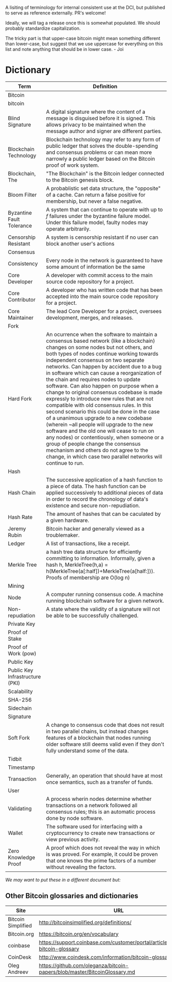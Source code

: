 A lisiting of terminology for internal consistent use at the DCI, but published to serve as reference externally. PR's welcome!

Ideally, we will tag a release once this is somewhat populated. We should probably standardize capitalization.

The tricky part is that upper-case bitcoin might mean something different than lower-case, but suggest that we use uppercase for everything on this list and note anything that should be in lower case. - Joi

# Dictionary

| Term | Definition |
| --- | --- |
| Bitcoin | |
| bitcoin | |
| Blind Signature | A digital signature where the content of a message is disguised before it is signed. This allows privacy to be maintained when the message author and signer are different parties. |
| Blockchain Technology | Blockchain technology may refer to any form of public ledger that solves the double-spending and consensus problems or can mean more narrowly a public ledger based on the Bitcoin proof of work system. |
| Blockchain, The | "The Blockchain" is the Bitcoin ledger connected to the Bitcoin genesis block. |
| Bloom Filter| A probablistic set data structure, the "opposite" of a cache. Can return a false positive for membership, but never a false negative. |
| Byzantine Fault Tolerance | A system that can continue to operate with up to _f_ failures under the byzantine failure model. Under this failure model, faulty nodes may operate arbitrarily.|
| Censorship Resistant | A system is censorship resistant if no user can block another user's actions |
| Consensus ||
| Consistency | Every node in the network is guaranteed to have some amount of information be the same |
| Core Developer | A developer with commit access to the main source code repository for a project. |
| Core Contributor | A developer who has written code that has been accepted into the main source code repository for a project. |
| Core Maintainer | The lead Core Developer for a project, oversees development, merges, and releases.|
| Fork ||
| Hard Fork | An ocurrence when the software to maintain a consensus based network (like a blockchain) changes on some nodes but not others, and both types of nodes continue working towards independent consensus on two separate networks. Can happen by accident due to a bug in software which can cause a reorganization of the chain and requires nodes to update software. Can also happen on purpose when a change to original consensus codebase is made expressly to introduce new rules that are not compatible with old consensus rules. In this second scenario this could be done in the case of a unanimous upgrade to a new codebase (wherein ~all people will upgrade to the new software and the old one will cease to run on any nodes) or contentiously, when someone or a group of people change the consensus mechanism and others do not agree to the change, in which case two parallel networks will continue to run. |
| Hash | |
| Hash Chain | The successive application of a hash function to a piece of data. The hash function can be applied successively to additional pieces of data in order to record the chronology of data's existence and secure non-repudiation. |
| Hash Rate |  The amount of hashes that can be caculated by a given hardware. |
| Jeremy Rubin | Bitcoin hacker and generally viewed as a troublemaker. |
| Ledger | A list of transactions, like a receipt. |
| Merkle Tree | a hash tree data structure for efficiently committing to information. Informally, given a hash h, MerkleTree(h,a) = h(MerkleTree(a[:half])+MerkleTree(a[half:])). Proofs of membership are O(log n)|
| Mining ||
| Node | A computer running consensus code. A machine running blockchain software for a given network.
| Non-repudiation | A state where the validity of a signature will not be able to be successfully challenged. |
| Private Key ||
| Proof of Stake | |
| Proof of Work (pow) ||
| Public Key | |
| Public Key Infrastructure (PKI) ||
| Scalability ||
| SHA-256 | |
| Sidechain || A blockchain that is separate from another, but that have some form of interoperability in mind. |
| Signature | |
| Soft Fork | A change to consensus code that does not result in two parallel chains, but instead changes features of a blockchain that nodes running older software still deems valid even if they don't fully understand some of the data. |
| Tidbit | |
| Timestamp | |
| Transaction| Generally, an operation that should have at most once semantics, such as a transfer of funds. |
| User || A person utilizing a blockchain. In most usecases a user is someone with a wallet (a public and private key). |
| Validating | A process wherin nodes determine whether transactions on a network followed all consensus rules; this is an automatic process done by node software. |
| Wallet | The software used for interfacing with a cryptocurrency to create new transactions or view previous activity. |
| Zero Knowledge Proof | A proof which does not reveal the way in which is was proved. For example, it could be proven that one knows the prime factors of a number without revealing the factors. |

_We may want to put these in a different document but:_

## Other Bitcoin glossaries and dictionaries

| Site | URL |
| --- | --- |
| Bitcoin Simplified | http://bitcoinsimplified.org/definitions/ |
| Bitcoin.org | https://bitcoin.org/en/vocabulary |
| coinbase | https://support.coinbase.com/customer/portal/articles/1833695-bitcoin-glossary |
| CoinDesk | http://www.coindesk.com/information/bitcoin-glossary/ |
| Oleg Andreev | https://github.com/oleganza/bitcoin-papers/blob/master/BitcoinGlossary.md |


